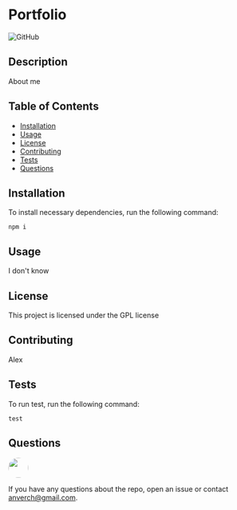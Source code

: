 
  # Portfolio

  ![GitHub](https://img.shields.io/github/license/Anverch/Portfolio)

  ## Description

About me

  ## Table of Contents

  * [Installation](#installation)
  * [Usage](#usage)
  * [License](#license)
  * [Contributing](#contributing)
  * [Tests](#tests)
  * [Questions](#questions)

  ## Installation

  To install necessary dependencies, run the following command:

  `npm i`

  ## Usage

  I don't know

  ## License

  This project is licensed under the GPL license

  ## Contributing

  Alex

  ## Tests

  To run test, run the following command:

  `test`

  ## Questions

  <img src="https://avatars.githubusercontent.com/Anverch" style="width: 40px; hight:40px; border-radius:100%;">

  If you have any questions about the repo, open an issue or contact anverch@gmail.com.